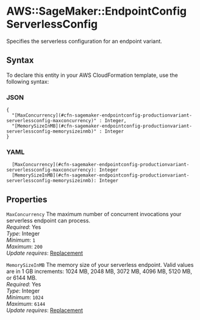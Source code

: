 # AWS::SageMaker::EndpointConfig ServerlessConfig<a name="aws-properties-sagemaker-endpointconfig-productionvariant-serverlessconfig"></a>

Specifies the serverless configuration for an endpoint variant\.

## Syntax<a name="aws-properties-sagemaker-endpointconfig-productionvariant-serverlessconfig-syntax"></a>

To declare this entity in your AWS CloudFormation template, use the following syntax:

### JSON<a name="aws-properties-sagemaker-endpointconfig-productionvariant-serverlessconfig-syntax.json"></a>

```
{
  "[MaxConcurrency](#cfn-sagemaker-endpointconfig-productionvariant-serverlessconfig-maxconcurrency)" : Integer,
  "[MemorySizeInMB](#cfn-sagemaker-endpointconfig-productionvariant-serverlessconfig-memorysizeinmb)" : Integer
}
```

### YAML<a name="aws-properties-sagemaker-endpointconfig-productionvariant-serverlessconfig-syntax.yaml"></a>

```
  [MaxConcurrency](#cfn-sagemaker-endpointconfig-productionvariant-serverlessconfig-maxconcurrency): Integer
  [MemorySizeInMB](#cfn-sagemaker-endpointconfig-productionvariant-serverlessconfig-memorysizeinmb): Integer
```

## Properties<a name="aws-properties-sagemaker-endpointconfig-productionvariant-serverlessconfig-properties"></a>

`MaxConcurrency` <a name="cfn-sagemaker-endpointconfig-productionvariant-serverlessconfig-maxconcurrency"></a>
The maximum number of concurrent invocations your serverless endpoint can process\.  
_Required_: Yes  
_Type_: Integer  
_Minimum_: `1`  
_Maximum_: `200`  
_Update requires_: [Replacement](https://docs.aws.amazon.com/AWSCloudFormation/latest/UserGuide/using-cfn-updating-stacks-update-behaviors.html#update-replacement)

`MemorySizeInMB` <a name="cfn-sagemaker-endpointconfig-productionvariant-serverlessconfig-memorysizeinmb"></a>
The memory size of your serverless endpoint\. Valid values are in 1 GB increments: 1024 MB, 2048 MB, 3072 MB, 4096 MB, 5120 MB, or 6144 MB\.  
_Required_: Yes  
_Type_: Integer  
_Minimum_: `1024`  
_Maximum_: `6144`  
_Update requires_: [Replacement](https://docs.aws.amazon.com/AWSCloudFormation/latest/UserGuide/using-cfn-updating-stacks-update-behaviors.html#update-replacement)
